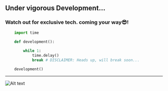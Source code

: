 ## Under vigorous Development...

### Watch out for exclusive tech. coming your way😎!

```py
    import time 

    def development():
        
        while 1:
            time.delay()
            break # DISCLAIMER: Heads up, will break soon...

    development()
```
***

![Alt text](https://github.com/spaXXE/Hackers-Chat-App-over-Lora-W.A.N/blob/Main/Images/Project's%20Structure%20Mindmap.png, "As an appetiser, we humbly offer you.....")
